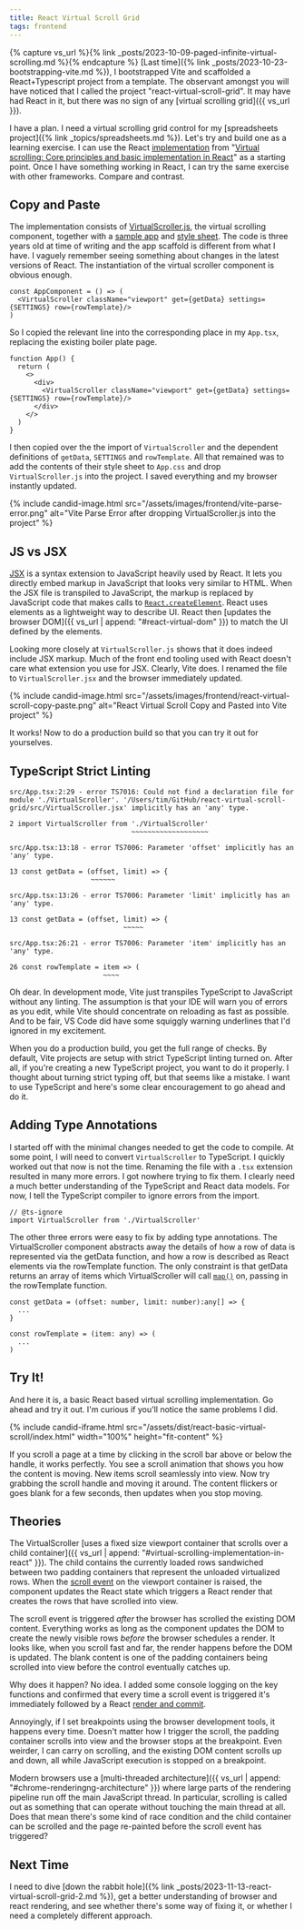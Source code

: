 ```yaml
---
title: React Virtual Scroll Grid
tags: frontend
---
```


{% capture vs_url %}{% link _posts/2023-10-09-paged-infinite-virtual-scrolling.md %}{% endcapture %}
[Last time]({% link _posts/2023-10-23-bootstrapping-vite.md %}), I bootstrapped Vite and scaffolded a React+Typescript project from a template. The observant amongst you will have noticed that I called the project "react-virtual-scroll-grid". It may have had React in it, but there was no sign of any [virtual scrolling grid]({{ vs_url }}). 

I have a plan. I need a virtual scrolling grid control for my [spreadsheets project]({% link _topics/spreadsheets.md %}). Let's try and build one as a learning exercise. I can use the React [implementation](https://github.com/dhilt/react-virtual-scrolling) from "[Virtual scrolling: Core principles and basic implementation in React](/https://blog.logrocket.com/virtual-scrolling-core-principles-and-basic-implementation-in-react/)" as a starting point. Once I have something working in React, I can try the same exercise with other frameworks. Compare and contrast. 

## Copy and Paste

The implementation consists of [VirtualScroller.js](https://github.com/dhilt/react-virtual-scrolling/blob/basics/basics/src/VirtualScroller.js), the virtual scrolling component, together with a [sample app](https://github.com/dhilt/react-virtual-scrolling/blob/basics/basics/src/index.js) and [style sheet](https://github.com/dhilt/react-virtual-scrolling/blob/basics/basics/src/style.css). The code is three years old at time of writing and the app scaffold is different from what I have. I vaguely remember seeing something about changes in the latest versions of React. The instantiation of the virtual scroller component is obvious enough.

```
const AppComponent = () => (
  <VirtualScroller className="viewport" get={getData} settings={SETTINGS} row={rowTemplate}/>
)
```

So I copied the relevant line into the corresponding place in my `App.tsx`, replacing the existing boiler plate page. 

```
function App() {
  return (
    <>
      <div>
        <VirtualScroller className="viewport" get={getData} settings={SETTINGS} row={rowTemplate}/>
      </div>
    </>
  )
}
```

I then copied over the the import of `VirtualScroller` and the dependent definitions of `getData`, `SETTINGS` and `rowTemplate`. All that remained was to add the contents of their style sheet to `App.css` and drop `VirtualScroller.js` into the project. I saved everything and my browser instantly updated.

{% include candid-image.html src="/assets/images/frontend/vite-parse-error.png" alt="Vite Parse Error after dropping VirtualScroller.js into the project" %}

## JS vs JSX

[JSX](https://react.dev/learn/writing-markup-with-jsx) is a syntax extension to JavaScript heavily used by React. It lets you directly embed markup in JavaScript that looks very similar to HTML. When the JSX file is transpiled to JavaScript, the markup is replaced by JavaScript code that makes calls to [`React.createElement`](https://react.dev/reference/react/createElement). React uses elements as a lightweight way to describe UI. React then [updates the browser DOM]({{ vs_url | append: "#react-virtual-dom" }}) to match the UI defined by the elements. 

Looking more closely at `VirtualScroller.js` shows that it does indeed include JSX markup. Much of the front end tooling used with React doesn't care what extension you use for JSX. Clearly, Vite does. I renamed the file to `VirtualScroller.jsx` and the browser immediately updated.

{% include candid-image.html src="/assets/images/frontend/react-virtual-scroll-copy-paste.png" alt="React Virtual Scroll Copy and Pasted into Vite project" %}

It works! Now to do a production build so that you can try it out for yourselves. 

## TypeScript Strict Linting

```
src/App.tsx:2:29 - error TS7016: Could not find a declaration file for module './VirtualScroller'. '/Users/tim/GitHub/react-virtual-scroll-grid/src/VirtualScroller.jsx' implicitly has an 'any' type.

2 import VirtualScroller from './VirtualScroller'
                              ~~~~~~~~~~~~~~~~~~~

src/App.tsx:13:18 - error TS7006: Parameter 'offset' implicitly has an 'any' type.

13 const getData = (offset, limit) => {
                    ~~~~~~

src/App.tsx:13:26 - error TS7006: Parameter 'limit' implicitly has an 'any' type.

13 const getData = (offset, limit) => {
                            ~~~~~

src/App.tsx:26:21 - error TS7006: Parameter 'item' implicitly has an 'any' type.

26 const rowTemplate = item => (
                       ~~~~
```

Oh dear. In development mode, Vite just transpiles TypeScript to JavaScript without any linting. The assumption is that your IDE will warn you of errors as you edit, while Vite should concentrate on reloading as fast as possible. And to be fair, VS Code did have some squiggly warning underlines that I'd ignored in my excitement. 

When you do a production build, you get the full range of checks. By default, Vite projects are setup with strict TypeScript linting turned on. After all, if you're creating a new TypeScript project, you want to do it properly. I thought about turning strict typing off, but that seems like a mistake. I want to use TypeScript and here's some clear encouragement to go ahead and do it. 

## Adding Type Annotations

I started off with the minimal changes needed to get the code to compile. At some point, I will need to convert `VirtualScroller` to TypeScript. I quickly worked out that now is not the time. Renaming the file with a `.tsx` extension resulted in many more errors. I got nowhere trying to fix them. I clearly need a much better understanding of the TypeScript and React data models. For now, I tell the TypeScript compiler to ignore errors from the import. 

```
// @ts-ignore
import VirtualScroller from './VirtualScroller'
```

The other three errors were easy to fix by adding type annotations. The VirtualScroller component abstracts away the details of how a row of data is represented via the getData function, and how a row is described as React elements via the rowTemplate function. The only constraint is that getData returns an array of items which VirtualScroller will call [`map()`](https://developer.mozilla.org/en-US/docs/Web/JavaScript/Reference/Global_Objects/Array/map) on, passing in the rowTemplate function. 

```
const getData = (offset: number, limit: number):any[] => {
  ...
}

const rowTemplate = (item: any) => (
  ...
)
```

## Try It!

And here it is, a basic React based virtual scrolling implementation. Go ahead and try it out. I'm curious if you'll notice the same problems I did. 

{% include candid-iframe.html src="/assets/dist/react-basic-virtual-scroll/index.html" width="100%" height="fit-content" %}

If you scroll a page at a time by clicking in the scroll bar above or below the handle, it works perfectly. You see a scroll animation that shows you how the content is moving. New items scroll seamlessly into view. Now try grabbing the scroll handle and moving it around. The content flickers or goes blank for a few seconds, then updates when you stop moving. 

## Theories

The VirtualScroller [uses a fixed size viewport container that scrolls over a child container]({{ vs_url | append: "#virtual-scrolling-implementation-in-react" }}). The child contains the currently loaded rows sandwiched between two padding containers that represent the unloaded virtualized rows. When the [scroll event](https://developer.mozilla.org/en-US/docs/Web/API/Element/scroll_event) on the viewport container is raised, the component updates the React state which triggers a React render that creates the rows that have scrolled into view. 

The scroll event is triggered *after* the browser has scrolled the existing DOM content. Everything works as long as the component updates the DOM to create the newly visible rows *before* the browser schedules a render. It looks like, when you scroll fast and far, the render happens before the DOM is updated. The blank content is one of the padding containers being scrolled into view before the control eventually catches up. 

Why does it happen? No idea. I added some console logging on the key functions and confirmed that every time a scroll event is triggered it's immediately followed by a React [render and commit](https://react.dev/learn/render-and-commit). 

Annoyingly, if I set breakpoints using the browser development tools, it happens every time. Doesn't matter how I trigger the scroll, the padding container scrolls into view and the browser stops at the breakpoint. Even weirder, I can carry on scrolling, and the existing DOM content scrolls up and down, all while JavaScript execution is stopped on a breakpoint.

Modern browsers use a [multi-threaded architecture]({{ vs_url | append: "#chrome-renderingng-architecture" }}) where large parts of the rendering pipeline run off the main JavaScript thread. In particular, scrolling is called out as something that can operate without touching the main thread at all. Does that mean there's some kind of race condition and the child container can be scrolled and the page re-painted before the scroll event has triggered?

## Next Time

I need to dive [down the rabbit hole]({% link _posts/2023-11-13-react-virtual-scroll-grid-2.md %}), get a better understanding of browser and react rendering, and see whether there's some way of fixing it, or whether I need a completely different approach.
